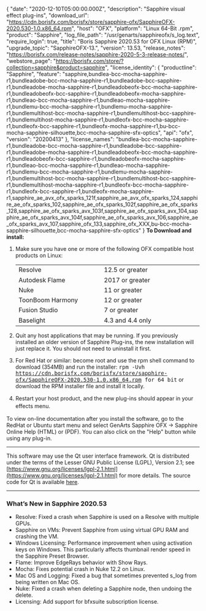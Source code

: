 {
  "date": "2020-12-10T05:00:00.000Z",
  "description": "Sapphire visual effect plug-ins",
  "download_url": "https://cdn.borisfx.com/borisfx/store/sapphire-ofx/SapphireOFX-2020.530-1.0.x86_64.rpm",
  "host": "OFX",
  "platform": "Linux 64-Bit .rpm",
  "product": "Sapphire",
  "log_file_path": "/usr/genarts/sapphireofx/s_log.text",
  "require_login": true,
  "title": "Boris Sapphire 2020.53 for OFX Linux (RPM)",
  "upgrade_topic": "SapphireOFX-13.",
  "version": 13.53,
  "release_notes": "https://borisfx.com/release-notes/sapphire-2020-5-3-release-notes/",
  "webstore_page": "https://borisfx.com/store/?collection=sapphire&product=sapphire",
  "license_identity": {
    "productline": "Sapphire",
    "feature": "sapphire,bundlea-bcc-mocha-sapphire-r1,bundleadobe-bcc-mocha-sapphire-r1,bundleadobe-bcc-sapphire-r1,bundleadobe-mocha-sapphire-r1,bundleadobeofx-bcc-mocha-sapphire-r1,bundleadobeofx-bcc-sapphire-r1,bundleadobeofx-mocha-sapphire-r1,bundleao-bcc-mocha-sapphire-r1,bundleao-mocha-sapphire-r1,bundlemu-bcc-mocha-sapphire-r1,bundlemu-mocha-sapphire-r1,bundlemultihost-bcc-mocha-sapphire-r1,bundlemultihost-bcc-sapphire-r1,bundlemultihost-mocha-sapphire-r1,bundleofx-bcc-mocha-sapphire-r1,bundleofx-bcc-sapphire-r1,bundleofx-mocha-sapphire-r1,bu-bcc-mocha-sapphire-silhouette,bcc-mocha-sapphire-sfx-optics",
    "api": "ofx",
    "version": "20200413"
  },
  "license_names": "bundlea-bcc-mocha-sapphire-r1,bundleadobe-bcc-mocha-sapphire-r1,bundleadobe-bcc-sapphire-r1,bundleadobe-mocha-sapphire-r1,bundleadobeofx-bcc-mocha-sapphire-r1,bundleadobeofx-bcc-sapphire-r1,bundleadobeofx-mocha-sapphire-r1,bundleao-bcc-mocha-sapphire-r1,bundleao-mocha-sapphire-r1,bundlemu-bcc-mocha-sapphire-r1,bundlemu-mocha-sapphire-r1,bundlemultihost-bcc-mocha-sapphire-r1,bundlemultihost-bcc-sapphire-r1,bundlemultihost-mocha-sapphire-r1,bundleofx-bcc-mocha-sapphire-r1,bundleofx-bcc-sapphire-r1,bundleofx-mocha-sapphire-r1,sapphire_ae_avx_ofx_sparks_121f,sapphire_ae_avx_ofx_sparks_124,sapphire_ae_ofx_sparks_102,sapphire_ae_ofx_sparks_102f,sapphire_ae_ofx_sparks_128,sapphire_ae_ofx_sparks_avx_103f,sapphire_ae_ofx_sparks_avx_104,sapphire_ae_ofx_sparks_avx_104f,sapphire_ae_ofx_sparks_avx_106,sapphire_ae_ofx_sparks_avx_107,sapphire_ofx_133,sapphire_ofx_XXX,bu-bcc-mocha-sapphire-silhouette,bcc-mocha-sapphire-sfx-optics"
}
**To Download and install:**

1. Make sure you have one or more of the following OFX compatible host products on Linux:

   <table border="0" cellpadding="0" cellspacing="0">

   <tbody>

   <tr>

   <td style="width: 368px;"><span style="line-height: 20.7999992370605px;">Resolve</span></td>

   <td style="width: 484px;"><span style="line-height: 20.7999992370605px;">12.5 or greater</span></td>

   </tr>

   <tr>

   <td style="width: 368px;">Autodesk Flame</td>

   <td style="width: 484px;">2017 or greater</td>

   </tr>

   <tr>

   <td style="width: 368px;">Nuke</td>

   <td style="width: 484px;">11 or greater</td>

   </tr>

   <tr>

   <td style="width: 368px;">ToonBoom Harmony</td>

   <td style="width: 484px;">12 or greater</td>

   </tr>

   <tr>

   <td style="width: 368px;"><span style="line-height: 20.7999992370605px;">Fusion Studio</span></td>

   <td style="width: 484px;"><span style="line-height: 20.7999992370605px;">7 or greater</span></td>

   </tr>

   <tr>

   <td style="width: 368px;">Baselight   </td>

   <td style="width: 484px;">4.3 and 4.4 only</td>

   </tr>

   </tbody>

   </table>
2. Quit any host applications that may be running.
   If you previously installed an older version of Sapphire Plug-ins, the new installation will just replace it. You should not need to uninstall it first.
3. For Red Hat or similar: become root and use the rpm shell command to download (354MB) and run the installer:
   <span style="font-family: monospace; ">rpm -Uvh https://cdn.borisfx.com/borisfx/store/sapphire-ofx/SapphireOFX-2020.530-1.0.x86_64.rpm for 64 bit</span>
   or download the RPM installer file and install it locally.
4. <span style="line-height: 20px;">Restart your host product, and the new plug-ins should appear in your effects menu.</span>

To view on-line documentation after you install the software, go to the RedHat or Ubuntu start menu and select GenArts Sapphire OFX -> Sapphire Online Help (HTML) or (PDF). You can also click on the "Help" button while using any plug-in.

---

This software may use the Qt user interface framework. Qt is distributed under the terms of the Lesser GNU Public License (LGPL), Version 2.1; see [https://www.gnu.org/licenses/lgpl-2.1.html](https://www.gnu.org/licenses/lgpl-2.1.html) for more details. The source code for Qt is available [here](https://cdn.borisfx.com/borisfx/store/qt-everywhere-opensource-src-4.7.2.tar.gz).

<hr>


### What’s New in Sapphire 2020.53

* Resolve: Fixed a crash when Sapphire is used on a Resolve with multiple GPUs.
* Sapphire on VMs: Prevent Sapphire from using virtual GPU RAM and crashing the VM.
* Windows Licensing: Performance improvement when using activation keys on Windows.  This particularly affects thumbnail render speed in the Sapphire Preset Browser.
* Flame: Improve EdgeRays behavior with Show Rays.
* Mocha: Fixes potential crash in Nuke 12.2 on Linux.
* Mac OS and Logging: Fixed a bug that sometimes prevented s_log from being written on Mac OS.
* Nuke: Fixed a crash when deleting a Sapphire node, then undoing the delete.
* Licensing: Add support for bfxsuite subscription license.
